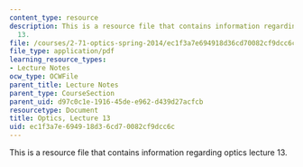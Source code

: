 ```yaml
---
content_type: resource
description: This is a resource file that contains information regarding optics lecture
  13.
file: /courses/2-71-optics-spring-2014/ec1f3a7e694918d36cd70082cf9dcc6c_MIT2_71S14_lec13_notes.pdf
file_type: application/pdf
learning_resource_types:
- Lecture Notes
ocw_type: OCWFile
parent_title: Lecture Notes
parent_type: CourseSection
parent_uid: d97c0c1e-1916-45de-e962-d439d27acfcb
resourcetype: Document
title: Optics, Lecture 13
uid: ec1f3a7e-6949-18d3-6cd7-0082cf9dcc6c
---
```

This is a resource file that contains information regarding optics lecture 13.


